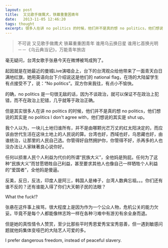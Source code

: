 ```yaml
---
layout: post
title:  又见歌手做鹰犬，铁幕重重困青年
date:   2013-11-05 12:46:20
tags: thought
excerpt: 很多人在讲 no politics 的时候，他们并不是真的想 no politics，他们想说的其实是 no politics I don't agree with，他们想说的其实是 shut up。
---
```

> 不可说
> 又见歌手做鹰犬
> 铁幕重重困青年
> 谁用乌云换日星
> 谁用匕首换光明
>－－《乌云典当记》，万能青年旅店

毫无疑问，台湾女歌手张悬今天在微博被骂成狗了。

起因就是在她最近的曼城Live演唱会上，台下的台湾观众给他带来了一面青天白日满地红旗，她用英语向台下介绍说这是他们的 national flag，在场的大陆留学生有点接受不了，说：“No politics”。双方你来我往，有点小不愉快。

的确，no politics 是一句很无敌的话，因为不谈政治，就可以保证不在政治上犯错，而不在政治上犯错，几乎就等于政治正确。

但是其实很多人在讲 no politics 的时候，他们并不是真的想 no politics，他们想说的其实是 no politics I don't agree with，他们想说的其实是 shut up。

我个人以为，一块儿土地归谁所有，并不是由哪颗光芒万丈的红太阳决定的，而应该由世代生活在这块土地上的人民说的算。台湾也好，西域也好，乌思藏也好，由谁统治，让那里的人民自己选。你管得好自然拥护你，你管得不好，杀再多的人也没办法让人家昧著良心说你好。

任何以损害人民个人利益为代价的所谓“民族大义”，全他妈是狗屁。任何为了这种“民族大义”而甘愿牺牲自己利益，甚至要求其他人也像自己一样牺牲个人利益的“爱国者”，全他妈是傻逼。

反美，反日，反法，印度人是阿三，韩国人是棒子，台湾人数典忘祖。。。你们还有谁不反的？还有谁能入得了你们大天朝子民的法眼？

What the fuck!?

张悬在这件事上挨骂，很大程度上是因为作为一个公众人物，危机公关的能力欠妥。毕竟不是每个人都能像林志玲一样在各种刁难中有游刃有余全身而退。

但是她的真性情令人赞赏，至少比那些平时秀恩爱秀宝宝秀慈善，但一遇到敏感问题就他妈集体变哑巴的大陆艺人可爱的多。

I prefer dangerous freedom, instead of peaceful slavery.